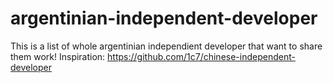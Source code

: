 # argentinian-independent-developer
This is a list of whole argentinian independient developer that want to share them work! Inspiration: https://github.com/1c7/chinese-independent-developer

